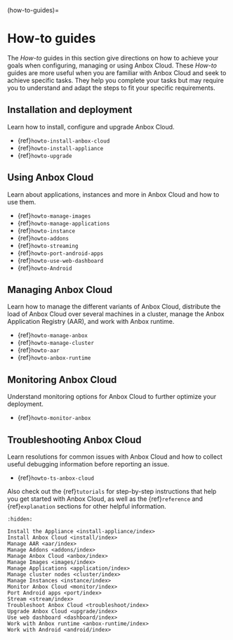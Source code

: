 (how-to-guides)=
# How-to guides

The *How-to* guides in this section give directions on how to achieve your goals when configuring, managing or using Anbox Cloud. These *How-to*  guides are more useful when you are familiar with Anbox Cloud and seek to achieve specific tasks. They help you complete your tasks but may require you to understand and adapt the steps to fit your specific requirements.

## Installation and deployment

Learn how to install, configure and upgrade Anbox Cloud.

* {ref}`howto-install-anbox-cloud`
* {ref}`howto-install-appliance`
* {ref}`howto-upgrade`

## Using Anbox Cloud

Learn about applications, instances and more in Anbox Cloud and how to use them.

* {ref}`howto-manage-images`
* {ref}`howto-manage-applications`
* {ref}`howto-instance`
* {ref}`howto-addons`
* {ref}`howto-streaming`
* {ref}`howto-port-android-apps`
* {ref}`howto-use-web-dashboard`
* {ref}`howto-Android`

## Managing Anbox Cloud

Learn how to manage the different variants of Anbox Cloud, distribute the load of Anbox Cloud over several machines in a cluster, manage the Anbox Application Registry (AAR), and work with Anbox runtime.

* {ref}`howto-manage-anbox`
* {ref}`howto-manage-cluster`
* {ref}`howto-aar`
* {ref}`howto-anbox-runtime`

## Monitoring Anbox Cloud

Understand monitoring options for Anbox Cloud to further optimize your deployment.

* {ref}`howto-monitor-anbox`

## Troubleshooting Anbox Cloud

Learn resolutions for common issues with Anbox Cloud and how to collect useful debugging information before reporting an issue.

* {ref}`howto-ts-anbox-cloud`

Also check out the {ref}`tutorials` for step-by-step instructions that help you get started with Anbox Cloud, as well as the {ref}`reference` and {ref}`explanation` sections for other helpful information.


```{toctree}
:hidden:

Install the Appliance <install-appliance/index>
Install Anbox Cloud <install/index>
Manage AAR <aar/index>
Manage Addons <addons/index>
Manage Anbox Cloud <anbox/index>
Manage Images <images/index>
Manage Applications <application/index>
Manage cluster nodes <cluster/index>
Manage Instances <instance/index>
Monitor Anbox Cloud <monitor/index>
Port Android apps <port/index>
Stream <stream/index>
Troubleshoot Anbox Cloud <troubleshoot/index>
Upgrade Anbox Cloud <upgrade/index>
Use web dashboard <dashboard/index>
Work with Anbox runtime <anbox-runtime/index>
Work with Android <android/index>
```